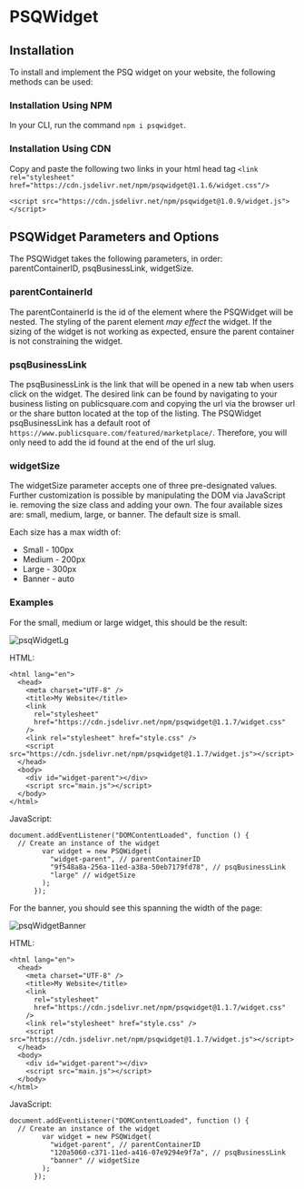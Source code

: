 # PSQWidget
## Installation
To install and implement the PSQ widget on your website, the following methods can be used:

### Installation Using NPM
In your CLI, run the command `npm i psqwidget`. 

### Installation Using CDN
Copy and paste the following two links in your html head tag 
`<link rel="stylesheet" href="https://cdn.jsdelivr.net/npm/psqwidget@1.1.6/widget.css"/>`

`<script src="https://cdn.jsdelivr.net/npm/psqwidget@1.0.9/widget.js"></script>`

## PSQWidget Parameters and Options
The PSQWidget takes the following parameters, in order: parentContainerID, psqBusinessLink, widgetSize.

### parentContainerId
The parentContainerId is the id of the element where the PSQWidget will be nested. The styling of the parent element _may effect_ the widget. If the sizing of the widget is not working as expected, ensure the parent container is not constraining the widget. 

### psqBusinessLink
The psqBusinessLink is the link that will be opened in a new tab when users click on the widget. The desired link can be found by navigating to your business listing on publicsquare.com and copying the url via the browser url or the share button located at the top of the listing. The PSQWidget psqBusinessLink has a default root of `https://www.publicsquare.com/featured/marketplace/`. Therefore, you will only need to add the id found at the end of the url slug. 

### widgetSize
The widgetSize parameter accepts one of three pre-designated values. Further customization is possible by manipulating the DOM via JavaScript ie. removing the size class and adding your own. The four available sizes are: small, medium, large, or banner. The default size is small. 

Each size has a max width of:
- Small - 100px
- Medium - 200px
- Large - 300px
- Banner - auto

### Examples 
For the small, medium or large widget, this should be the result:

![psqWidgetLg](https://github.com/Ethan-Johnson17/psqWidget/assets/85658808/57995bf0-a597-40c3-bd7c-e74a98ae65da)

HTML:
```
<html lang="en">
  <head>
    <meta charset="UTF-8" />
    <title>My Website</title>
    <link
      rel="stylesheet"
      href="https://cdn.jsdelivr.net/npm/psqwidget@1.1.7/widget.css"
    />
    <link rel="stylesheet" href="style.css" />
    <script src="https://cdn.jsdelivr.net/npm/psqwidget@1.1.7/widget.js"></script>
  </head>
  <body>
    <div id="widget-parent"></div>
    <script src="main.js"></script>
  </body>
</html>

```
JavaScript:
```
document.addEventListener("DOMContentLoaded", function () {
  // Create an instance of the widget
        var widget = new PSQWidget(
          "widget-parent", // parentContainerID
          "9f548a8a-256a-11ed-a38a-50eb7179fd78", // psqBusinessLink
          "large" // widgetSize
        );
      });
```

For the banner, you should see this spanning the width of the page:

![psqWidgetBanner](https://github.com/Ethan-Johnson17/psqWidget/assets/85658808/0fd8b108-ff31-450f-96eb-7407dfee6dc9)


HTML:
```
<html lang="en">
  <head>
    <meta charset="UTF-8" />
    <title>My Website</title>
    <link
      rel="stylesheet"
      href="https://cdn.jsdelivr.net/npm/psqwidget@1.1.7/widget.css"
    />
    <link rel="stylesheet" href="style.css" />
    <script src="https://cdn.jsdelivr.net/npm/psqwidget@1.1.7/widget.js"></script>
  </head>
  <body>
    <div id="widget-parent"></div>
    <script src="main.js"></script>
  </body>
</html>

```
JavaScript:
```
document.addEventListener("DOMContentLoaded", function () {
  // Create an instance of the widget
        var widget = new PSQWidget(
          "widget-parent", // parentContainerID
          "120a5060-c371-11ed-a416-07e9294e9f7a", // psqBusinessLink
          "banner" // widgetSize
        );
      });
```

